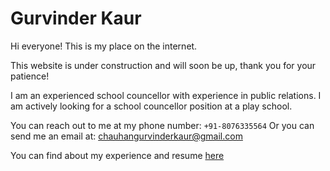# Gurvinder Kaur

Hi everyone!
This is my place on the internet.

This website is under construction and will soon be up, thank you for your patience!

I am an experienced school councellor with experience in public relations. I am actively looking for a school councellor position at a play school.

You can reach out to me at my phone number: `+91-8076335564`
Or you can send me an email at: chauhangurvinderkaur@gmail.com

You can find about my experience and resume [here](https://drive.google.com/file/d/1p2ygwCuHaUu1GIodn5n9chgU_37PV3I3/view?usp=sharing)
